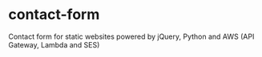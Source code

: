 # contact-form
Contact form for static websites powered by jQuery, Python and AWS (API Gateway, Lambda and SES)
